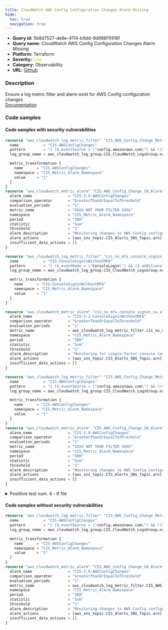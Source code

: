 ```yaml
---
title: CloudWatch AWS Config Configuration Changes Alarm Missing
hide:
  toc: true
  navigation: true
---
```


<style>
  .highlight .hll {
    background-color: #ff171742;
  }
  .md-content {
    max-width: 1100px;
    margin: 0 auto;
  }
</style>

-   **Query id:** 5b8d7527-de8e-4114-b9dd-9d988f1f418f
-   **Query name:** CloudWatch AWS Config Configuration Changes Alarm Missing
-   **Platform:** Terraform
-   **Severity:** <span style="color:#CC0">Low</span>
-   **Category:** Observability
-   **URL:** [Github](https://github.com/Checkmarx/kics/tree/master/assets/queries/terraform/aws/cloudwatch_aws_config_configuration_changes_alarm_missing)

### Description
Ensure a log metric filter and alarm exist for AWS Config configuration changes<br>
[Documentation](https://registry.terraform.io/providers/hashicorp/aws/latest/docs/resources/cloudwatch_log_metric_filter#pattern)

### Code samples
#### Code samples with security vulnerabilities
```tf title="Postitive test num. 1 - tf file" hl_lines="1"
resource "aws_cloudwatch_log_metric_filter" "CIS_AWS_Config_Change_Metric_Filter" {
  name           = "CIS-AWSConfigChanges"
  pattern        = "{ ($.eventSource = \"config.amazonaws.com\") && (($.eventName=StopConfigurationRecorder)||($.eventName=DeleteDeliveryChannel)||($.eventName=PutDeliveryChannel)||($.eventName=PutConfigurationRecorder)) }"
  log_group_name = aws_cloudwatch_log_group.CIS_CloudWatch_LogsGroup.name

  metric_transformation {
    name      = "CIS-AWSConfigChanges"
    namespace = "CIS_Metric_Alarm_Namespace"
    value     = "1"
  }
}
resource "aws_cloudwatch_metric_alarm" "CIS_AWS_Config_Change_CW_Alarm" {
  alarm_name                = "CIS-3.9-AWSConfigChanges"
  comparison_operator       = "GreaterThanOrEqualToThreshold"
  evaluation_periods        = "1"
  metric_name               = "XXXX NOT YOUR FILTER XXXX"
  namespace                 = "CIS_Metric_Alarm_Namespace"
  period                    = "300"
  statistic                 = "Sum"
  threshold                 = "1"
  alarm_description         = "Monitoring changes to AWS Config configuration will help ensure sustained visibility of configuration items within the AWS account."
  alarm_actions             = [aws_sns_topic.CIS_Alerts_SNS_Topic.arn]
  insufficient_data_actions = []
}

```
```tf title="Postitive test num. 2 - tf file" hl_lines="1"
resource "aws_cloudwatch_log_metric_filter" "cis_no_mfa_console_signin_metric_filter" {
  name           = "CIS-ConsoleSigninWithoutMFA"
  pattern        = "{ ($.eventName = \"ConsoleLogin\") && ($.additionalEventData.MFAUsed != \"Yes\") }"
  log_group_name = aws_cloudwatch_log_group.CIS_CloudWatch_LogsGroup.name

  metric_transformation {
    name      = "CIS-ConsoleSigninWithoutMFA"
    namespace = "CIS_Metric_Alarm_Namespace"
    value     = "1"
  }
}

resource "aws_cloudwatch_metric_alarm" "cis_no_mfa_console_signin_cw_alarm" {
  alarm_name                = "CIS-3.2-ConsoleSigninWithoutMFA"
  comparison_operator       = "GreaterThanOrEqualToThreshold"
  evaluation_periods        = "1"
  metric_name               = aws_cloudwatch_log_metric_filter.cis_no_mfa_console_signin_metric_filter.id
  namespace                 = "CIS_Metric_Alarm_Namespace"
  period                    = "300"
  statistic                 = "Sum"
  threshold                 = "1"
  alarm_description         = "Monitoring for single-factor console logins will increase visibility into accounts that are not protected by MFA."
  alarm_actions             = [aws_sns_topic.CIS_Alerts_SNS_Topic.arn]
  insufficient_data_actions = []
}

```
```tf title="Postitive test num. 3 - tf file" hl_lines="1"
resource "aws_cloudwatch_log_metric_filter" "CIS_AWS_Config_Change_Metric_Filter" {
  name           = "CIS-AWSConfigChanges"
  pattern        = "{ ($.eventSource = \"config.amazonaws.com\") && (($.eventName=StopConfigurationRecorder)||($.eventName=PutDeliveryChannel)||($.eventName=PutConfigurationRecorder)) }"
  log_group_name = aws_cloudwatch_log_group.CIS_CloudWatch_LogsGroup.name

  metric_transformation {
    name      = "CIS-AWSConfigChanges"
    namespace = "CIS_Metric_Alarm_Namespace"
    value     = "1"
  }
}
resource "aws_cloudwatch_metric_alarm" "CIS_AWS_Config_Change_CW_Alarm" {
  alarm_name                = "CIS-3.9-AWSConfigChanges"
  comparison_operator       = "GreaterThanOrEqualToThreshold"
  evaluation_periods        = "1"
  metric_name               = "XXXX NOT YOUR FILTER XXXX"
  namespace                 = "CIS_Metric_Alarm_Namespace"
  period                    = "300"
  statistic                 = "Sum"
  threshold                 = "1"
  alarm_description         = "Monitoring changes to AWS Config configuration will help ensure sustained visibility of configuration items within the AWS account."
  alarm_actions             = [aws_sns_topic.CIS_Alerts_SNS_Topic.arn]
  insufficient_data_actions = []
}

```
<details><summary>Postitive test num. 4 - tf file</summary>

```tf hl_lines="1"
resource "aws_cloudwatch_log_metric_filter" "CIS_AWS_Config_Change_Metric_Filter" {
  name           = "CIS-AWSConfigChanges"
  pattern        = "{ ($.eventSource = \"config.amazonaws.com\") || (($.eventName=StopConfigurationRecorder)||($.eventName=DeleteDeliveryChannel)||($.eventName=PutDeliveryChannel)||($.eventName=PutConfigurationRecorder)) }"
  log_group_name = aws_cloudwatch_log_group.CIS_CloudWatch_LogsGroup.name

  metric_transformation {
    name      = "CIS-AWSConfigChanges"
    namespace = "CIS_Metric_Alarm_Namespace"
    value     = "1"
  }
}
resource "aws_cloudwatch_metric_alarm" "CIS_AWS_Config_Change_CW_Alarm" {
  alarm_name                = "CIS-3.9-AWSConfigChanges"
  comparison_operator       = "GreaterThanOrEqualToThreshold"
  evaluation_periods        = "1"
  metric_name               = "XXXX NOT YOUR FILTER XXXX"
  namespace                 = "CIS_Metric_Alarm_Namespace"
  period                    = "300"
  statistic                 = "Sum"
  threshold                 = "1"
  alarm_description         = "Monitoring changes to AWS Config configuration will help ensure sustained visibility of configuration items within the AWS account."
  alarm_actions             = [aws_sns_topic.CIS_Alerts_SNS_Topic.arn]
  insufficient_data_actions = []
}

```
</details>


#### Code samples without security vulnerabilities
```tf title="Negative test num. 1 - tf file"
resource "aws_cloudwatch_log_metric_filter" "CIS_AWS_Config_Change_Metric_Filter" {
  name           = "CIS-AWSConfigChanges"
  pattern        = "{ ($.eventSource = \"config.amazonaws.com\") && (($.eventName=StopConfigurationRecorder)||($.eventName=DeleteDeliveryChannel)||($.eventName=PutDeliveryChannel)||($.eventName=PutConfigurationRecorder)) }"
  log_group_name = aws_cloudwatch_log_group.CIS_CloudWatch_LogsGroup.name

  metric_transformation {
    name      = "CIS-AWSConfigChanges"
    namespace = "CIS_Metric_Alarm_Namespace"
    value     = "1"
  }
}
resource "aws_cloudwatch_metric_alarm" "CIS_AWS_Config_Change_CW_Alarm" {
  alarm_name                = "CIS-3.9-AWSConfigChanges"
  comparison_operator       = "GreaterThanOrEqualToThreshold"
  evaluation_periods        = "1"
  metric_name               = aws_cloudwatch_log_metric_filter.CIS_AWS_Config_Change_Metric_Filter.id
  namespace                 = "CIS_Metric_Alarm_Namespace"
  period                    = "300"
  statistic                 = "Sum"
  threshold                 = "1"
  alarm_description         = "Monitoring changes to AWS Config configuration will help ensure sustained visibility of configuration items within the AWS account."
  alarm_actions             = [aws_sns_topic.CIS_Alerts_SNS_Topic.arn]
  insufficient_data_actions = []
}

```
